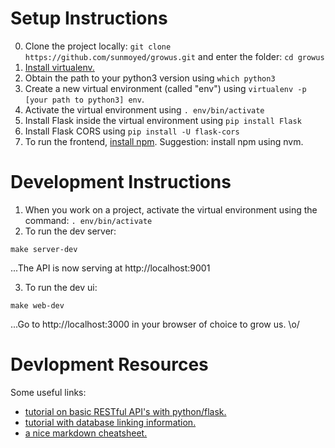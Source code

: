 # Setup Instructions

0. Clone the project locally: `git clone https://github.com/sunmoyed/growus.git` and enter the folder: `cd growus`
1. [Install virtualenv.](http://flask.pocoo.org/docs/0.12/installation/)
2. Obtain the path to your python3 version using `which python3`
3. Create a new virtual environment (called "env") using `virtualenv -p [your path to python3] env`.
4. Activate the virtual environment using `. env/bin/activate`
5. Install Flask inside the virtual environment using `pip install Flask`
6. Install Flask CORS using `pip install -U flask-cors`
7. To run the frontend, [install npm](https://www.npmjs.com/get-npm). Suggestion: install npm using nvm.

# Development Instructions

1. When you work on a project, activate the virtual environment using the command: `. env/bin/activate`
2. To run the dev server:
  ```
  make server-dev
  ```
  ...The API is now serving at http://localhost:9001

3. To run the dev ui:
  ```
  make web-dev
  ```
  ...Go to http://localhost:3000 in your browser of choice to grow us. \o/

# Devlopment Resources

Some useful links:
* [tutorial on basic RESTful API's with python/flask.](https://blog.miguelgrinberg.com/post/designing-a-restful-api-with-python-and-flask)
* [tutorial with database linking information.](http://flask.pocoo.org/docs/1.0/tutorial/ "delicious database deets")
* [a nice markdown cheatsheet.](https://github.com/adam-p/markdown-here/wiki/Markdown-Cheatsheet)
